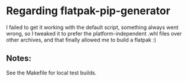 # Regarding flatpak-pip-generator

I failed to get it working with the default script, something always went wrong,
so I tweaked it to prefer the platform-independent .whl files over other archives,
and that finally allowed me to build a flatpak :) 


## Notes:

See the Makefile for local test builds.